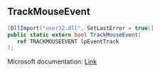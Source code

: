 ## TrackMouseEvent

```csharp
[DllImport("user32.dll", SetLastError = true)]
public static extern bool TrackMouseEvent(
   ref TRACKMOUSEEVENT lpEventTrack
);
```

Microsoft documentation: [Link](https://docs.microsoft.com/en-us/windows/win32/api/winuser/nf-winuser-trackmouseevent)
